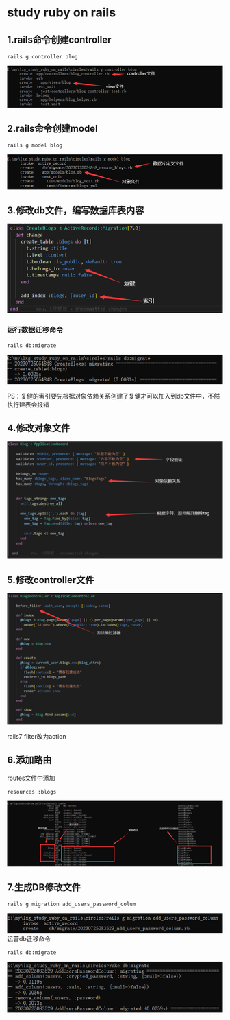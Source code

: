 # study ruby on rails
## 1.rails命令创建controller
````
rails g controller blog
````
![Image](https://github.com/lxg6370592/lxg_study_ruby_on_rails/blob/main/image/create_controller.png?raw=true) 
## 2.rails命令创建model
````
rails g model blog
````
![Image](https://github.com/lxg6370592/lxg_study_ruby_on_rails/blob/main/image/create_model.png?raw=true) 

## 3.修改db文件，编写数据库表内容
![Image](https://github.com/lxg6370592/lxg_study_ruby_on_rails/blob/main/image/blog_db.png?raw=true) 
### 运行数据迁移命令
````
rails db:migrate
````
![Image](https://github.com/lxg6370592/lxg_study_ruby_on_rails/blob/main/image/blog_create_db.png?raw=true) 

PS：复健的索引要先根据对象依赖关系创建了复健才可以加入到db文件中，不然执行建表会报错
## 4.修改对象文件
![Image](https://github.com/lxg6370592/lxg_study_ruby_on_rails/blob/main/image/blog_model.png?raw=true) 
## 5.修改controller文件
![Image](https://github.com/lxg6370592/lxg_study_ruby_on_rails/blob/main/image/blog_controller.png?raw=true) 

rails7 filter改为action
## 6.添加路由
routes文件中添加
````
resources :blogs
````
![Image](https://github.com/lxg6370592/lxg_study_ruby_on_rails/blob/main/image/routes_blog.png?raw=true) 
## 7.生成DB修改文件
````
rails g migration add_users_password_colum
````
![Image](https://github.com/lxg6370592/lxg_study_ruby_on_rails/blob/main/image/create_db.png?raw=true) 
运营db迁移命令
````
rails db:migrate
````
![Image](https://github.com/lxg6370592/lxg_study_ruby_on_rails/blob/main/image/add_users_password.png?raw=true) 
